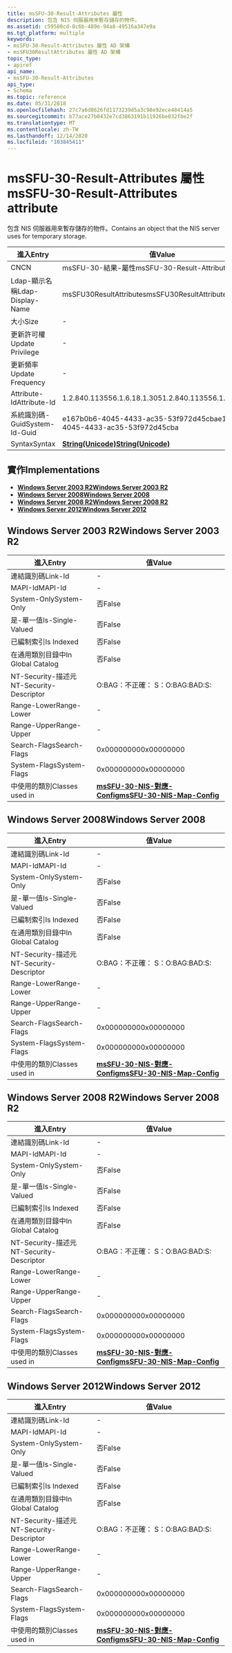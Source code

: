 ```yaml
---
title: msSFU-30-Result-Attributes 屬性
description: 包含 NIS 伺服器用來暫存儲存的物件。
ms.assetid: c59580cd-8c6b-489e-94a8-49516a347e9a
ms.tgt_platform: multiple
keywords:
- msSFU-30-Result-Attributes 屬性 AD 架構
- msSFU30ResultAttributes 屬性 AD 架構
topic_type:
- apiref
api_name:
- msSFU-30-Result-Attributes
api_type:
- Schema
ms.topic: reference
ms.date: 05/31/2018
ms.openlocfilehash: 27c7a6d8626fd1173239d5a3c98e92ece48414a5
ms.sourcegitcommit: b77ace27b0432e7cd3863191b11926be032fbe2f
ms.translationtype: MT
ms.contentlocale: zh-TW
ms.lasthandoff: 12/14/2020
ms.locfileid: "103845411"
---
```

# <a name="mssfu-30-result-attributes-attribute"></a><span data-ttu-id="001ca-105">msSFU-30-Result-Attributes 屬性</span><span class="sxs-lookup"><span data-stu-id="001ca-105">msSFU-30-Result-Attributes attribute</span></span>

<span data-ttu-id="001ca-106">包含 NIS 伺服器用來暫存儲存的物件。</span><span class="sxs-lookup"><span data-stu-id="001ca-106">Contains an object that the NIS server uses for temporary storage.</span></span>



| <span data-ttu-id="001ca-107">進入</span><span class="sxs-lookup"><span data-stu-id="001ca-107">Entry</span></span> | <span data-ttu-id="001ca-108">值</span><span class="sxs-lookup"><span data-stu-id="001ca-108">Value</span></span> |
|-------------------|---------------------------------------------|
| <span data-ttu-id="001ca-109">CN</span><span class="sxs-lookup"><span data-stu-id="001ca-109">CN</span></span>                | <span data-ttu-id="001ca-110">msSFU-30-結果-屬性</span><span class="sxs-lookup"><span data-stu-id="001ca-110">msSFU-30-Result-Attributes</span></span>                  |
| <span data-ttu-id="001ca-111">Ldap-顯示名稱</span><span class="sxs-lookup"><span data-stu-id="001ca-111">Ldap-Display-Name</span></span> | <span data-ttu-id="001ca-112">msSFU30ResultAttributes</span><span class="sxs-lookup"><span data-stu-id="001ca-112">msSFU30ResultAttributes</span></span>                     |
| <span data-ttu-id="001ca-113">大小</span><span class="sxs-lookup"><span data-stu-id="001ca-113">Size</span></span>              | \-                                          |
| <span data-ttu-id="001ca-114">更新許可權</span><span class="sxs-lookup"><span data-stu-id="001ca-114">Update Privilege</span></span>  | \-                                          |
| <span data-ttu-id="001ca-115">更新頻率</span><span class="sxs-lookup"><span data-stu-id="001ca-115">Update Frequency</span></span>  | \-                                          |
| <span data-ttu-id="001ca-116">Attribute-Id</span><span class="sxs-lookup"><span data-stu-id="001ca-116">Attribute-Id</span></span>      | <span data-ttu-id="001ca-117">1.2.840.113556.1.6.18.1.305</span><span class="sxs-lookup"><span data-stu-id="001ca-117">1.2.840.113556.1.6.18.1.305</span></span>                 |
| <span data-ttu-id="001ca-118">系統識別碼-Guid</span><span class="sxs-lookup"><span data-stu-id="001ca-118">System-Id-Guid</span></span>    | <span data-ttu-id="001ca-119">e167b0b6-4045-4433-ac35-53f972d45cba</span><span class="sxs-lookup"><span data-stu-id="001ca-119">e167b0b6-4045-4433-ac35-53f972d45cba</span></span>        |
| <span data-ttu-id="001ca-120">Syntax</span><span class="sxs-lookup"><span data-stu-id="001ca-120">Syntax</span></span>            | [<span data-ttu-id="001ca-121">**String(Unicode)**</span><span class="sxs-lookup"><span data-stu-id="001ca-121">**String(Unicode)**</span></span>](s-string-unicode.md) |



## <a name="implementations"></a><span data-ttu-id="001ca-122">實作</span><span class="sxs-lookup"><span data-stu-id="001ca-122">Implementations</span></span>

-   [<span data-ttu-id="001ca-123">**Windows Server 2003 R2**</span><span class="sxs-lookup"><span data-stu-id="001ca-123">**Windows Server 2003 R2**</span></span>](#windows-server-2003-r2)
-   [<span data-ttu-id="001ca-124">**Windows Server 2008**</span><span class="sxs-lookup"><span data-stu-id="001ca-124">**Windows Server 2008**</span></span>](#windows-server-2008)
-   [<span data-ttu-id="001ca-125">**Windows Server 2008 R2**</span><span class="sxs-lookup"><span data-stu-id="001ca-125">**Windows Server 2008 R2**</span></span>](#windows-server-2008-r2)
-   [<span data-ttu-id="001ca-126">**Windows Server 2012**</span><span class="sxs-lookup"><span data-stu-id="001ca-126">**Windows Server 2012**</span></span>](#windows-server-2012)

## <a name="windows-server-2003-r2"></a><span data-ttu-id="001ca-127">Windows Server 2003 R2</span><span class="sxs-lookup"><span data-stu-id="001ca-127">Windows Server 2003 R2</span></span>



| <span data-ttu-id="001ca-128">進入</span><span class="sxs-lookup"><span data-stu-id="001ca-128">Entry</span></span> | <span data-ttu-id="001ca-129">值</span><span class="sxs-lookup"><span data-stu-id="001ca-129">Value</span></span> |
|------------------------|---------------------------------------------------------------------|
| <span data-ttu-id="001ca-130">連結識別碼</span><span class="sxs-lookup"><span data-stu-id="001ca-130">Link-Id</span></span>                | \-                                                                  |
| <span data-ttu-id="001ca-131">MAPI-Id</span><span class="sxs-lookup"><span data-stu-id="001ca-131">MAPI-Id</span></span>                | \-                                                                  |
| <span data-ttu-id="001ca-132">System-Only</span><span class="sxs-lookup"><span data-stu-id="001ca-132">System-Only</span></span>            | <span data-ttu-id="001ca-133">否</span><span class="sxs-lookup"><span data-stu-id="001ca-133">False</span></span>                                                               |
| <span data-ttu-id="001ca-134">是-單一值</span><span class="sxs-lookup"><span data-stu-id="001ca-134">Is-Single-Valued</span></span>       | <span data-ttu-id="001ca-135">否</span><span class="sxs-lookup"><span data-stu-id="001ca-135">False</span></span>                                                               |
| <span data-ttu-id="001ca-136">已編制索引</span><span class="sxs-lookup"><span data-stu-id="001ca-136">Is Indexed</span></span>             | <span data-ttu-id="001ca-137">否</span><span class="sxs-lookup"><span data-stu-id="001ca-137">False</span></span>                                                               |
| <span data-ttu-id="001ca-138">在通用類別目錄中</span><span class="sxs-lookup"><span data-stu-id="001ca-138">In Global Catalog</span></span>      | <span data-ttu-id="001ca-139">否</span><span class="sxs-lookup"><span data-stu-id="001ca-139">False</span></span>                                                               |
| <span data-ttu-id="001ca-140">NT-Security-描述元</span><span class="sxs-lookup"><span data-stu-id="001ca-140">NT-Security-Descriptor</span></span> | <span data-ttu-id="001ca-141">O:BAG：不正確： S：</span><span class="sxs-lookup"><span data-stu-id="001ca-141">O:BAG:BAD:S:</span></span>                                                        |
| <span data-ttu-id="001ca-142">Range-Lower</span><span class="sxs-lookup"><span data-stu-id="001ca-142">Range-Lower</span></span>            | \-                                                                  |
| <span data-ttu-id="001ca-143">Range-Upper</span><span class="sxs-lookup"><span data-stu-id="001ca-143">Range-Upper</span></span>            | \-                                                                  |
| <span data-ttu-id="001ca-144">Search-Flags</span><span class="sxs-lookup"><span data-stu-id="001ca-144">Search-Flags</span></span>           | <span data-ttu-id="001ca-145">0x00000000</span><span class="sxs-lookup"><span data-stu-id="001ca-145">0x00000000</span></span>                                                          |
| <span data-ttu-id="001ca-146">System-Flags</span><span class="sxs-lookup"><span data-stu-id="001ca-146">System-Flags</span></span>           | <span data-ttu-id="001ca-147">0x00000000</span><span class="sxs-lookup"><span data-stu-id="001ca-147">0x00000000</span></span>                                                          |
| <span data-ttu-id="001ca-148">中使用的類別</span><span class="sxs-lookup"><span data-stu-id="001ca-148">Classes used in</span></span>        | [<span data-ttu-id="001ca-149">**msSFU-30-NIS-對應-Config**</span><span class="sxs-lookup"><span data-stu-id="001ca-149">**msSFU-30-NIS-Map-Config**</span></span>](c-mssfu30nismapconfig.md)<br/> |



## <a name="windows-server-2008"></a><span data-ttu-id="001ca-150">Windows Server 2008</span><span class="sxs-lookup"><span data-stu-id="001ca-150">Windows Server 2008</span></span>



| <span data-ttu-id="001ca-151">進入</span><span class="sxs-lookup"><span data-stu-id="001ca-151">Entry</span></span> | <span data-ttu-id="001ca-152">值</span><span class="sxs-lookup"><span data-stu-id="001ca-152">Value</span></span> |
|------------------------|---------------------------------------------------------------------|
| <span data-ttu-id="001ca-153">連結識別碼</span><span class="sxs-lookup"><span data-stu-id="001ca-153">Link-Id</span></span>                | \-                                                                  |
| <span data-ttu-id="001ca-154">MAPI-Id</span><span class="sxs-lookup"><span data-stu-id="001ca-154">MAPI-Id</span></span>                | \-                                                                  |
| <span data-ttu-id="001ca-155">System-Only</span><span class="sxs-lookup"><span data-stu-id="001ca-155">System-Only</span></span>            | <span data-ttu-id="001ca-156">否</span><span class="sxs-lookup"><span data-stu-id="001ca-156">False</span></span>                                                               |
| <span data-ttu-id="001ca-157">是-單一值</span><span class="sxs-lookup"><span data-stu-id="001ca-157">Is-Single-Valued</span></span>       | <span data-ttu-id="001ca-158">否</span><span class="sxs-lookup"><span data-stu-id="001ca-158">False</span></span>                                                               |
| <span data-ttu-id="001ca-159">已編制索引</span><span class="sxs-lookup"><span data-stu-id="001ca-159">Is Indexed</span></span>             | <span data-ttu-id="001ca-160">否</span><span class="sxs-lookup"><span data-stu-id="001ca-160">False</span></span>                                                               |
| <span data-ttu-id="001ca-161">在通用類別目錄中</span><span class="sxs-lookup"><span data-stu-id="001ca-161">In Global Catalog</span></span>      | <span data-ttu-id="001ca-162">否</span><span class="sxs-lookup"><span data-stu-id="001ca-162">False</span></span>                                                               |
| <span data-ttu-id="001ca-163">NT-Security-描述元</span><span class="sxs-lookup"><span data-stu-id="001ca-163">NT-Security-Descriptor</span></span> | <span data-ttu-id="001ca-164">O:BAG：不正確： S：</span><span class="sxs-lookup"><span data-stu-id="001ca-164">O:BAG:BAD:S:</span></span>                                                        |
| <span data-ttu-id="001ca-165">Range-Lower</span><span class="sxs-lookup"><span data-stu-id="001ca-165">Range-Lower</span></span>            | \-                                                                  |
| <span data-ttu-id="001ca-166">Range-Upper</span><span class="sxs-lookup"><span data-stu-id="001ca-166">Range-Upper</span></span>            | \-                                                                  |
| <span data-ttu-id="001ca-167">Search-Flags</span><span class="sxs-lookup"><span data-stu-id="001ca-167">Search-Flags</span></span>           | <span data-ttu-id="001ca-168">0x00000000</span><span class="sxs-lookup"><span data-stu-id="001ca-168">0x00000000</span></span>                                                          |
| <span data-ttu-id="001ca-169">System-Flags</span><span class="sxs-lookup"><span data-stu-id="001ca-169">System-Flags</span></span>           | <span data-ttu-id="001ca-170">0x00000000</span><span class="sxs-lookup"><span data-stu-id="001ca-170">0x00000000</span></span>                                                          |
| <span data-ttu-id="001ca-171">中使用的類別</span><span class="sxs-lookup"><span data-stu-id="001ca-171">Classes used in</span></span>        | [<span data-ttu-id="001ca-172">**msSFU-30-NIS-對應-Config**</span><span class="sxs-lookup"><span data-stu-id="001ca-172">**msSFU-30-NIS-Map-Config**</span></span>](c-mssfu30nismapconfig.md)<br/> |



## <a name="windows-server-2008-r2"></a><span data-ttu-id="001ca-173">Windows Server 2008 R2</span><span class="sxs-lookup"><span data-stu-id="001ca-173">Windows Server 2008 R2</span></span>



| <span data-ttu-id="001ca-174">進入</span><span class="sxs-lookup"><span data-stu-id="001ca-174">Entry</span></span> | <span data-ttu-id="001ca-175">值</span><span class="sxs-lookup"><span data-stu-id="001ca-175">Value</span></span> |
|------------------------|---------------------------------------------------------------------|
| <span data-ttu-id="001ca-176">連結識別碼</span><span class="sxs-lookup"><span data-stu-id="001ca-176">Link-Id</span></span>                | \-                                                                  |
| <span data-ttu-id="001ca-177">MAPI-Id</span><span class="sxs-lookup"><span data-stu-id="001ca-177">MAPI-Id</span></span>                | \-                                                                  |
| <span data-ttu-id="001ca-178">System-Only</span><span class="sxs-lookup"><span data-stu-id="001ca-178">System-Only</span></span>            | <span data-ttu-id="001ca-179">否</span><span class="sxs-lookup"><span data-stu-id="001ca-179">False</span></span>                                                               |
| <span data-ttu-id="001ca-180">是-單一值</span><span class="sxs-lookup"><span data-stu-id="001ca-180">Is-Single-Valued</span></span>       | <span data-ttu-id="001ca-181">否</span><span class="sxs-lookup"><span data-stu-id="001ca-181">False</span></span>                                                               |
| <span data-ttu-id="001ca-182">已編制索引</span><span class="sxs-lookup"><span data-stu-id="001ca-182">Is Indexed</span></span>             | <span data-ttu-id="001ca-183">否</span><span class="sxs-lookup"><span data-stu-id="001ca-183">False</span></span>                                                               |
| <span data-ttu-id="001ca-184">在通用類別目錄中</span><span class="sxs-lookup"><span data-stu-id="001ca-184">In Global Catalog</span></span>      | <span data-ttu-id="001ca-185">否</span><span class="sxs-lookup"><span data-stu-id="001ca-185">False</span></span>                                                               |
| <span data-ttu-id="001ca-186">NT-Security-描述元</span><span class="sxs-lookup"><span data-stu-id="001ca-186">NT-Security-Descriptor</span></span> | <span data-ttu-id="001ca-187">O:BAG：不正確： S：</span><span class="sxs-lookup"><span data-stu-id="001ca-187">O:BAG:BAD:S:</span></span>                                                        |
| <span data-ttu-id="001ca-188">Range-Lower</span><span class="sxs-lookup"><span data-stu-id="001ca-188">Range-Lower</span></span>            | \-                                                                  |
| <span data-ttu-id="001ca-189">Range-Upper</span><span class="sxs-lookup"><span data-stu-id="001ca-189">Range-Upper</span></span>            | \-                                                                  |
| <span data-ttu-id="001ca-190">Search-Flags</span><span class="sxs-lookup"><span data-stu-id="001ca-190">Search-Flags</span></span>           | <span data-ttu-id="001ca-191">0x00000000</span><span class="sxs-lookup"><span data-stu-id="001ca-191">0x00000000</span></span>                                                          |
| <span data-ttu-id="001ca-192">System-Flags</span><span class="sxs-lookup"><span data-stu-id="001ca-192">System-Flags</span></span>           | <span data-ttu-id="001ca-193">0x00000000</span><span class="sxs-lookup"><span data-stu-id="001ca-193">0x00000000</span></span>                                                          |
| <span data-ttu-id="001ca-194">中使用的類別</span><span class="sxs-lookup"><span data-stu-id="001ca-194">Classes used in</span></span>        | [<span data-ttu-id="001ca-195">**msSFU-30-NIS-對應-Config**</span><span class="sxs-lookup"><span data-stu-id="001ca-195">**msSFU-30-NIS-Map-Config**</span></span>](c-mssfu30nismapconfig.md)<br/> |



## <a name="windows-server-2012"></a><span data-ttu-id="001ca-196">Windows Server 2012</span><span class="sxs-lookup"><span data-stu-id="001ca-196">Windows Server 2012</span></span>



| <span data-ttu-id="001ca-197">進入</span><span class="sxs-lookup"><span data-stu-id="001ca-197">Entry</span></span> | <span data-ttu-id="001ca-198">值</span><span class="sxs-lookup"><span data-stu-id="001ca-198">Value</span></span> |
|------------------------|---------------------------------------------------------------------|
| <span data-ttu-id="001ca-199">連結識別碼</span><span class="sxs-lookup"><span data-stu-id="001ca-199">Link-Id</span></span>                | \-                                                                  |
| <span data-ttu-id="001ca-200">MAPI-Id</span><span class="sxs-lookup"><span data-stu-id="001ca-200">MAPI-Id</span></span>                | \-                                                                  |
| <span data-ttu-id="001ca-201">System-Only</span><span class="sxs-lookup"><span data-stu-id="001ca-201">System-Only</span></span>            | <span data-ttu-id="001ca-202">否</span><span class="sxs-lookup"><span data-stu-id="001ca-202">False</span></span>                                                               |
| <span data-ttu-id="001ca-203">是-單一值</span><span class="sxs-lookup"><span data-stu-id="001ca-203">Is-Single-Valued</span></span>       | <span data-ttu-id="001ca-204">否</span><span class="sxs-lookup"><span data-stu-id="001ca-204">False</span></span>                                                               |
| <span data-ttu-id="001ca-205">已編制索引</span><span class="sxs-lookup"><span data-stu-id="001ca-205">Is Indexed</span></span>             | <span data-ttu-id="001ca-206">否</span><span class="sxs-lookup"><span data-stu-id="001ca-206">False</span></span>                                                               |
| <span data-ttu-id="001ca-207">在通用類別目錄中</span><span class="sxs-lookup"><span data-stu-id="001ca-207">In Global Catalog</span></span>      | <span data-ttu-id="001ca-208">否</span><span class="sxs-lookup"><span data-stu-id="001ca-208">False</span></span>                                                               |
| <span data-ttu-id="001ca-209">NT-Security-描述元</span><span class="sxs-lookup"><span data-stu-id="001ca-209">NT-Security-Descriptor</span></span> | <span data-ttu-id="001ca-210">O:BAG：不正確： S：</span><span class="sxs-lookup"><span data-stu-id="001ca-210">O:BAG:BAD:S:</span></span>                                                        |
| <span data-ttu-id="001ca-211">Range-Lower</span><span class="sxs-lookup"><span data-stu-id="001ca-211">Range-Lower</span></span>            | \-                                                                  |
| <span data-ttu-id="001ca-212">Range-Upper</span><span class="sxs-lookup"><span data-stu-id="001ca-212">Range-Upper</span></span>            | \-                                                                  |
| <span data-ttu-id="001ca-213">Search-Flags</span><span class="sxs-lookup"><span data-stu-id="001ca-213">Search-Flags</span></span>           | <span data-ttu-id="001ca-214">0x00000000</span><span class="sxs-lookup"><span data-stu-id="001ca-214">0x00000000</span></span>                                                          |
| <span data-ttu-id="001ca-215">System-Flags</span><span class="sxs-lookup"><span data-stu-id="001ca-215">System-Flags</span></span>           | <span data-ttu-id="001ca-216">0x00000000</span><span class="sxs-lookup"><span data-stu-id="001ca-216">0x00000000</span></span>                                                          |
| <span data-ttu-id="001ca-217">中使用的類別</span><span class="sxs-lookup"><span data-stu-id="001ca-217">Classes used in</span></span>        | [<span data-ttu-id="001ca-218">**msSFU-30-NIS-對應-Config**</span><span class="sxs-lookup"><span data-stu-id="001ca-218">**msSFU-30-NIS-Map-Config**</span></span>](c-mssfu30nismapconfig.md)<br/> |



 

 






